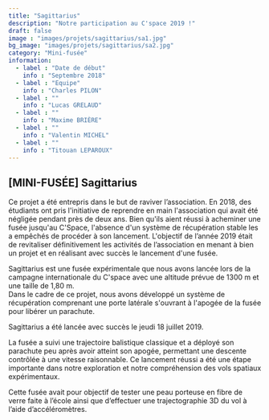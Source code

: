 ```yaml
---
title: "Sagittarius"
description: "Notre participation au C'space 2019 !"
draft: false
image : "images/projets/sagittarius/sa1.jpg"
bg_image: "images/projets/sagittarius/sa2.jpg"
category: "Mini-fusée"
information:
  - label : "Date de début"
    info : "Septembre 2018"
  - label : "Equipe"
    info : "Charles PILON"
  - label : ""
    info : "Lucas GRELAUD"
  - label : ""
    info : "Maxime BRIÈRE"
  - label : ""
    info : "Valentin MICHEL" 
  - label : ""
    info : "Titouan LEPAROUX"           
---
```


## [MINI-FUSÉE] Sagittarius

Ce projet a été entrepris dans le but de raviver l’association. En 2018, des étudiants ont pris l'initiative de reprendre en main l'association qui avait été négligée pendant près de deux ans. 
Bien qu'ils aient réussi à acheminer une fusée jusqu'au C'Space, l'absence d'un système de récupération stable les a empêchés de procéder à son lancement. L'objectif de l’année 2019 était de revitaliser définitivement les activités de l’association en menant à bien un projet et en réalisant avec succès 
le lancement d'une fusée. 

Sagittarius est une fusée expérimentale que nous avons lancée lors de la campagne internationale du C'space avec une altitude prévue de 1300 m et une taille de 1,80 m.  
Dans le cadre de ce projet, nous avons développé un système de récupération comprenant une porte 
latérale s'ouvrant à l'apogée de la fusée pour libérer un parachute.   

Sagittarius a été lancée avec succès le jeudi 18 juillet 2019. 

La fusée a suivi une trajectoire balistique classique et a déployé son parachute peu après avoir 
atteint son apogée, permettant une descente contrôlée à une vitesse raisonnable. Ce lancement 
réussi a été une étape importante dans notre exploration et notre compréhension des vols spatiaux expérimentaux.  

Cette fusée avait pour objectif de tester une peau porteuse en fibre de verre faite à l’école 
ainsi que d’effectuer une trajectographie 3D du vol à l’aide d’accéléromètres. 
 